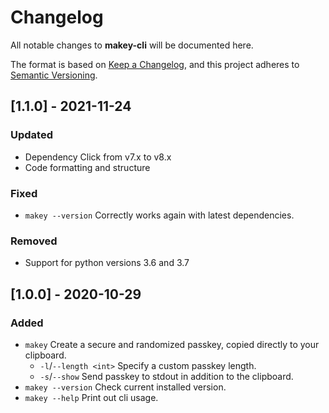 # Changelog

All notable changes to **makey-cli** will be documented here.

The format is based on
[Keep a Changelog](https://keepachangelog.com/en/1.0.0/ "Keep a Changelog"),
and this project adheres to
[Semantic Versioning](https://semver.org/spec/v2.0.0.html "Semantic Versioning").

## [1.1.0] - 2021-11-24

### Updated

- Dependency Click from v7.x to v8.x
- Code formatting and structure

### Fixed

- `makey --version` Correctly works again with latest dependencies.

### Removed

- Support for python versions 3.6 and 3.7

## [1.0.0] - 2020-10-29

### Added

- `makey` Create a secure and randomized passkey, copied directly to your clipboard.
  - `-l`/`--length <int>` Specify a custom passkey length.
  - `-s`/`--show` Send passkey to stdout in addition to the clipboard.
- `makey --version` Check current installed version.
- `makey --help` Print out cli usage.
